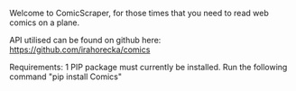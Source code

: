 Welcome to ComicScraper, for those times that you need to read web comics on a plane. 

API utilised can be found on github here: https://github.com/irahorecka/comics

Requirements: 1 PIP package must currently be installed. Run the following command "pip install Comics"


